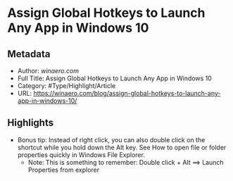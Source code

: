 # Assign Global Hotkeys to Launch Any App in Windows 10

## Metadata

* Author: *winaero.com*
* Full Title: Assign Global Hotkeys to Launch Any App in Windows 10
* Category: #Type/Highlight/Article
* URL: https://winaero.com/blog/assign-global-hotkeys-to-launch-any-app-in-windows-10/

## Highlights

* Bonus tip: Instead of right click, you can also double click on the shortcut while you hold down the Alt key. See How to open file or folder properties quickly in Windows File Explorer.
  * Note: This is something to remember: Double click + Alt ==> Launch Properties from explorer
